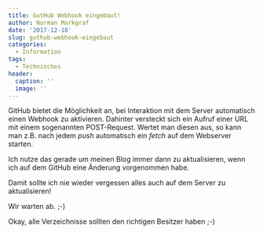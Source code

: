 ```yaml
---
title: GutHub Webhook eingebaut!
author: Norman Markgraf
date: '2017-12-18'
slug: guthub-webhook-eingebaut
categories:
  - Information
tags:
  - Technisches
header:
  caption: ''
  image: ''
---
```


GitHub bietet die Möglichkeit an, bei Interaktion mit dem Server automatisch einen Webhook zu aktivieren. Dahinter versteckt sich ein Aufruf einer URL mit einem sogenannten POST-Request. Wertet man diesen aus, so kann man z.B. nach jedem *push* automatisch ein *fetch* auf dem Webserver starten. 

Ich nutze das gerade um meinen Blog immer dann zu aktualisieren, wenn ich auf dem GitHub eine Änderung vorgenommen habe.

Damit sollte ich nie wieder vergessen alles auch auf dem Server zu aktualisieren!

Wir warten ab. ;-)

Okay, alle Verzeichnisse sollten den richtigen Besitzer haben ;-)
